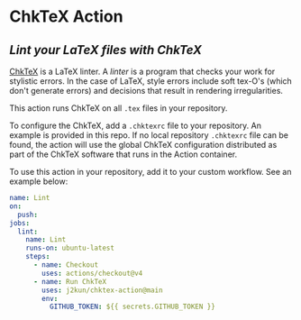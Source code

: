 # ChkTeX Action

## _Lint your LaTeX files with ChkTeX_

[ChkTeX](https://www.nongnu.org/chktex/) is a LaTeX linter.
A _linter_ is a program that checks your work for stylistic errors.
In the case of LaTeX, style errors include soft tex-O's (which don't generate errors) and decisions that result in
rendering irregularities.

This action runs ChkTeX on all `.tex` files in your repository.

To configure the ChkTeX, add a `.chktexrc` file to your repository.
An example is provided in this repo.
If no local repository `.chktexrc` file can be found, the action will use the global ChkTeX configuration distributed as
part of the ChkTeX software that runs in the Action container.

To use this action in your repository, add it to your custom workflow.
See an example below:

```yml
name: Lint
on:
  push:
jobs:
  lint:
    name: Lint
    runs-on: ubuntu-latest
    steps:
      - name: Checkout
        uses: actions/checkout@v4
      - name: Run ChkTeX
        uses: j2kun/chktex-action@main
        env:
          GITHUB_TOKEN: ${{ secrets.GITHUB_TOKEN }}
```
